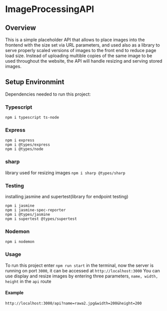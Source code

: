 # ImageProcessingAPI

## Overview
This is a simple placeholder API that allows to place images into the frontend with the size set via URL parameters, and used also as a library to serve properly scaled versions of images to the front end to reduce page load size. Instead of uploading multible copies of the same image to be used throughout the website, the API will handle resizing and serving stored images.

## Setup Environmint
Dependencies needed to run this project:

### Typescript
`npm i typescript ts-node`
### Express
```
npm i express
npm i @types/express
npm i @types/node
```
### sharp
library used for resizing images
`npm i sharp @types/sharp`
### Testing
installing jasmine and supertest(library for endpoint testing)
```
npm i jasmine
npm i jasmine-spec-reporter
npm i @types/jasmine
npm i supertest @types/supertest
```
### Nodemon
`npm i nodemon`

### Usage
To run this project enter `npm run start` in the terminal, now the server is running on port `3000`, it can be accessed at `http://localhost:3000`
You can use display and resize images by entering three parameters, `name, width, height` in the `api` route
#### Example
`http://localhost:3000/api?name=rawa2.jpg&width=200&height=200`

